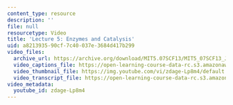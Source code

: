 ```yaml
---
content_type: resource
description: ''
file: null
resourcetype: Video
title: 'Lecture 5: Enzymes and Catalysis'
uid: a8213935-90cf-7c40-037e-3684d417b299
video_files:
  archive_url: https://archive.org/download/MIT5.07SCF13/MIT5_07SCF13_JoAnne_Lecture_05_300k.mp4
  video_captions_file: https://open-learning-course-data-rc.s3.amazonaws.com/5-07sc-biological-chemistry-i-fall-2013/4186f4d13f3e5dfaa62173f346f10bb8_zdage-Lp8m4.vtt
  video_thumbnail_file: https://img.youtube.com/vi/zdage-Lp8m4/default.jpg
  video_transcript_file: https://open-learning-course-data-rc.s3.amazonaws.com/5-07sc-biological-chemistry-i-fall-2013/89ca7f2b0047741deba5e0e2d9a5063f_zdage-Lp8m4.pdf
video_metadata:
  youtube_id: zdage-Lp8m4
---
```

